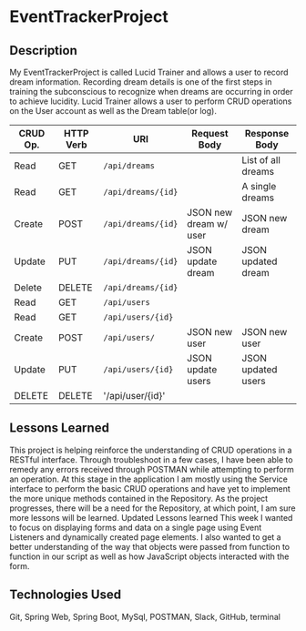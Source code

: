 # EventTrackerProject

## Description
My EventTrackerProject is called Lucid Trainer and allows a user to record dream information. Recording dream details is one of the first
steps in training the subconscious to recognize when dreams are occurring in order to achieve lucidity. Lucid Trainer allows a user to perform CRUD operations on the User account as well as the Dream table(or log).

| CRUD Op. | HTTP Verb | URI                  | Request Body          | Response Body               |
|----------|-----------|----------------------|-----------------------|-----------------------------|
| Read     | GET       | `/api/dreams`        |                       | List of all dreams          |
| Read     | GET       | `/api/dreams/{id}`   |                       | A single dreams             |
| Create   | POST      | `/api/dreams/{id}`   |JSON new dream w/ user | JSON new dream              |
| Update   | PUT       | `/api/dreams/{id}`   |JSON update dream      | JSON updated dream          |
| Delete   | DELETE    | `/api/dreams/{id}`   |                       |                             |
| Read     | GET       | `/api/users`         |                       |                             |
| Read     | GET       | `/api/users/{id}`    |                       |                             |
| Create   | POST      | `/api/users/`        |JSON new user          |JSON new user                |
| Update   | PUT       | `/api/users/{id}`    |JSON update users      |JSON updated users           |
| DELETE   | DELETE    | '/api/user/{id}'     |                       |                             |

## Lessons Learned
This project is helping reinforce the understanding of CRUD operations in a RESTful interface. Through troubleshoot in a few cases, I have been able to remedy any errors received through POSTMAN while attempting to perform an operation. At this stage in the application I am mostly using the Service interface to perform the basic CRUD operations and have yet to implement the more unique methods contained in the Repository. As the project progresses, there will be a need for the Repository, at which point, I am sure more lessons will be learned.
Updated Lessons learned
This week I wanted to focus on displaying forms and data on a single page using Event Listeners and dynamically created page elements. I also wanted to get a better understanding of the way that objects were passed from function to function in our script as well as how JavaScript objects interacted with the form. 



## Technologies Used
Git, Spring Web, Spring Boot, MySql, POSTMAN, Slack, GitHub, terminal   

